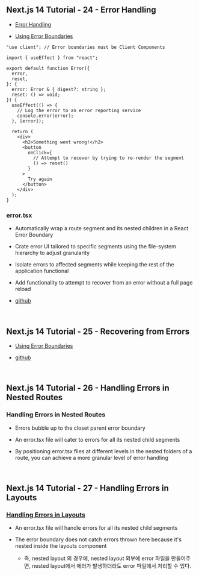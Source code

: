 ## Next.js 14 Tutorial - 24 - Error Handling

- [Error Handling](https://nextjs.org/docs/app/building-your-application/routing/error-handling)

- [Using Error Boundaries](https://nextjs.org/docs/app/building-your-application/routing/error-handling#using-error-boundaries)

```tsx
"use client"; // Error boundaries must be Client Components

import { useEffect } from "react";

export default function Error({
  error,
  reset,
}: {
  error: Error & { digest?: string };
  reset: () => void;
}) {
  useEffect(() => {
    // Log the error to an error reporting service
    console.error(error);
  }, [error]);

  return (
    <div>
      <h2>Something went wrong!</h2>
      <button
        onClick={
          // Attempt to recover by trying to re-render the segment
          () => reset()
        }
      >
        Try again
      </button>
    </div>
  );
}
```

### error.tsx

- Automatically wrap a route segment and its nested children in a React Error Boundary

- Crate error UI tailored to specific segments using the file-system hierarchy to adjust granularity

- Isolate errors to affected segments while keeping the rest of the application functional

- Add functionality to attempt to recover from an error without a full page reload

- [github](https://github.com/gopinav/Next.js-14-Tutorials/commit/8c5a4193f1dc2f64400c74ff547c2d3c1f0603a9)

<br/>

## Next.js 14 Tutorial - 25 - Recovering from Errors

- [Using Error Boundaries](https://nextjs.org/docs/app/building-your-application/routing/error-handling#using-error-boundaries)

- [github](https://github.com/gopinav/Next.js-14-Tutorials/commit/f333afd5d8da3432e28ae2868c666beaec80e906)

<br/>

## Next.js 14 Tutorial - 26 - Handling Errors in Nested Routes

### Handling Errors in Nested Routes

- Errors bubble up to the closet parent error boundary

- An error.tsx file will cater to errors for all its nested child segments

- By positioning error.tsx files at different levels in the nested folders of a route, you can achieve a more granular level of error handling

<br/>

## Next.js 14 Tutorial - 27 - Handling Errors in Layouts

### [Handling Errors in Layouts](https://nextjs.org/docs/app/building-your-application/routing/error-handling#handling-errors-in-nested-routes)

- An error.tsx file will handle errors for all its nested child segments

- The error boundary does not catch errors thrown here because it's nested inside the layouts component

  - 즉, nested layout 의 경우에, nested layout 외부에 error 파일을 만들어주면, nested layout에서 에러가 발생하더라도 error 파일에서 처리할 수 있다.
